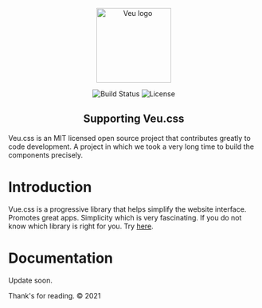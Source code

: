 <p align="center"><img width="150" src="https://mir-s3-cdn-cf.behance.net/project_modules/1400_opt_1/6a9df029022983.55de1972b9fb6.jpg" alt="Veu logo" /></p>
<p align="center">
  <img src="https://img.shields.io/circleci/project/github/vuejs/vue/dev.svg?sanitize=true" alt="Build Status" />
  <img src="https://img.shields.io/npm/l/vue.svg?sanitize=true" alt="License" />
</p>

<h2 align="center">Supporting Veu.css</h2>

Veu.css is an MIT licensed open source project that contributes greatly to code development. A project in which we took a very long time to build the components precisely.

# Introduction

Vue.css is a progressive library that helps simplify the website interface. Promotes great apps. Simplicity which is very fascinating. If you do not know which library is right for you. Try [here]("#").

# Documentation

Update soon.

<p>Thank's for reading. &copy; 2021</p>
